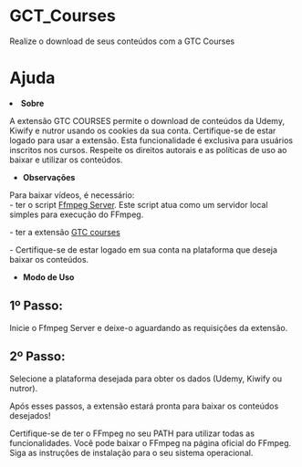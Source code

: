 # GCT_Courses
 Realize o download de seus conteúdos com a GTC Courses

<noscript><h1>Ajuda</h1>
<li><strong>Sobre</strong></li>
</ul>
<p>        A extensão GTC COURSES permite o download de conteúdos da Udemy, Kiwify e nutror usando os cookies da sua conta. Certifique-se de estar logado para usar a extensão. Esta funcionalidade é exclusiva para usuários inscritos nos cursos. Respeite os direitos autorais e as políticas de uso ao baixar e utilizar os conteúdos.
</p>

<ul>
<li><strong>Observações</strong></li>
</ul>
<p>
Para baixar vídeos, é necessário: <br>- ter o script <a href="https://github.com/PauloCesar0073/GCT_Courses/blob/main/server/" target="_blank">Ffmpeg Server</a>. Este script atua como um servidor local simples para execução do FFmpeg.<p>- ter a extensão <a href="https://github.com/PauloCesar0073/GCT_Courses/tree/main/exten" target="_blank">GTC courses </a>
</p>
<p>- Certifique-se de estar logado em sua conta na plataforma que deseja baixar os conteúdos.
</p>
<ul>
<li><strong>Modo de Uso</strong></li>
</ul>

<h2>1º Passo:</h2>
<p>Inicie o Ffmpeg Server e deixe-o aguardando as requisições da extensão.</p> <h2>2º Passo:</h2> <p>Selecione a plataforma desejada para obter os dados (Udemy, Kiwify ou nutror).</p>
    <p>Após esses passos, a extensão estará pronta para baixar os conteúdos desejados!</p>
    <footer>
        Certifique-se de ter o FFmpeg no seu PATH para utilizar todas as funcionalidades. Você pode baixar o FFmpeg na <a style="text-decoration: none;" href="https://ffmpeg.org/download.html" target="_blank">página oficial do FFmpeg</a>. Siga as instruções de instalação para o seu sistema operacional.
    </footer>
</noscript>